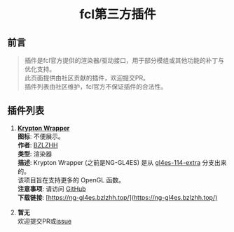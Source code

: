 <h1 align="center">fcl第三方插件</h1>

## 前言

> 插件是fcl官方提供的渲染器/驱动接口，用于部分模组或其他功能的补丁与优化支持。  
> 此页面提供由社区贡献的插件，欢迎提交PR。  
> 插件列表由社区维护，fcl官方不保证插件的合法性。

## 插件列表

1. **[Krypton Wrapper](https://ng-gl4es.bzlzhh.top/)**  
     **图标**: 不便展示。  
     **作者**: [BZLZHH](https://github.com/BZLZHH)  
     **类型**: 渲染器  
     **描述**: Krypton Wrapper (之前是NG-GL4ES) 是从 [gl4es-114-extra](https://github.com/PojavLauncherTeam/gl4es-114-extra) 分支出来的。  
     该项目旨在支持更多的 OpenGL 函数。  
     **注意事项**: 请访问 [GitHub](https://github.com/BZLZHH/NG-GL4ES)  
     **下载链接**: [https://ng-gl4es.bzlzhh.top/](https://ng-gl4es.bzlzhh.top/)

2. **暂无**  
    欢迎提交PR或[issue](https://github.com/ning-g-mo/fcl-docs/issues)